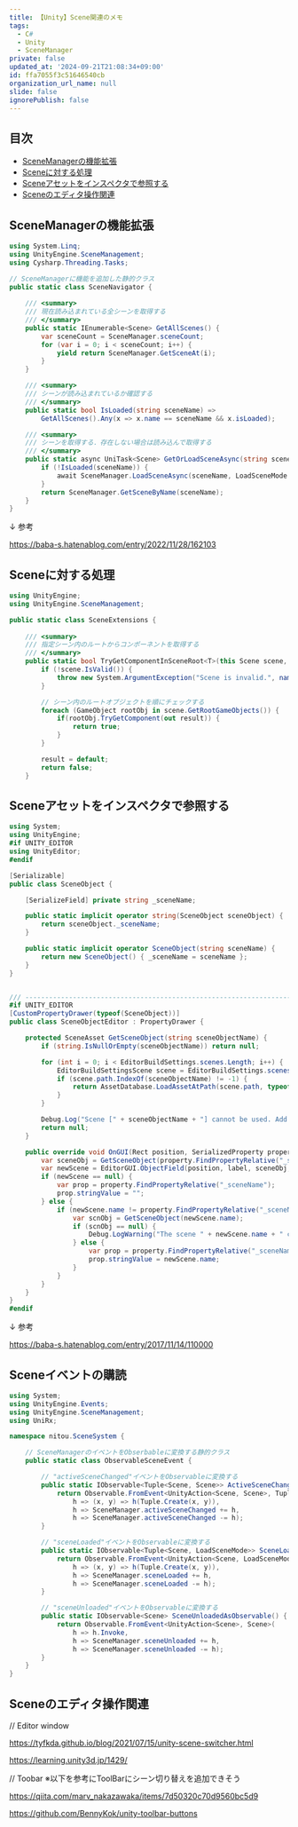```yaml
---
title: 【Unity】Scene関連のメモ
tags:
  - C#
  - Unity
  - SceneManager
private: false
updated_at: '2024-09-21T21:08:34+09:00'
id: ffa7055f3c51646540cb
organization_url_name: null
slide: false
ignorePublish: false
---
```

## 目次

+ [SceneManagerの機能拡張](https://qiita.com/nitto/items/ffa7055f3c51646540cb#scenemanager%E3%81%AE%E6%A9%9F%E8%83%BD%E6%8B%A1%E5%BC%B5)
+ [Sceneに対する処理](https://qiita.com/nitto/items/ffa7055f3c51646540cb#scene%E3%81%AB%E5%AF%BE%E3%81%99%E3%82%8B%E5%87%A6%E7%90%86)
+ [Sceneアセットをインスペクタで参照する](https://qiita.com/nitto/items/ffa7055f3c51646540cb#scene%E3%82%A2%E3%82%BB%E3%83%83%E3%83%88%E3%82%92%E3%82%A4%E3%83%B3%E3%82%B9%E3%83%9A%E3%82%AF%E3%82%BF%E3%81%A7%E5%8F%82%E7%85%A7%E3%81%99%E3%82%8B)
+ [Sceneのエディタ操作関連](https://qiita.com/nitto/items/ffa7055f3c51646540cb#scene%E3%81%AE%E3%82%A8%E3%83%87%E3%82%A3%E3%82%BF%E6%93%8D%E4%BD%9C%E9%96%A2%E9%80%A3)


## SceneManagerの機能拡張

``` SceneNavigator.cs
using System.Linq;
using UnityEngine.SceneManagement;
using Cysharp.Threading.Tasks;

// SceneManagerに機能を追加した静的クラス
public static class SceneNavigator {
    
    /// <summary>
    /// 現在読み込まれている全シーンを取得する
    /// </summary>
    public static IEnumerable<Scene> GetAllScenes() {
        var sceneCount = SceneManager.sceneCount;
        for (var i = 0; i < sceneCount; i++) {
            yield return SceneManager.GetSceneAt(i);
        }
    }

    /// <summary>
    /// シーンが読み込まれているか確認する
    /// </summary>
    public static bool IsLoaded(string sceneName) => 
        GetAllScenes().Any(x => x.name == sceneName && x.isLoaded);

    /// <summary>
    /// シーンを取得する．存在しない場合は読み込んで取得する
    /// </summary>
    public static async UniTask<Scene> GetOrLoadSceneAsync(string sceneName) {
        if (!IsLoaded(sceneName)) {
            await SceneManager.LoadSceneAsync(sceneName, LoadSceneMode.Additive);
        }
        return SceneManager.GetSceneByName(sceneName);
    }
}
```

↓ 参考

https://baba-s.hatenablog.com/entry/2022/11/28/162103


## Sceneに対する処理

``` SceneExtensions.cs
using UnityEngine;
using UnityEngine.SceneManagement;

public static class SceneExtensions {
    
    /// <summary>
    /// 指定シーン内のルートからコンポーネントを取得する
    /// </summary>
    public static bool TryGetComponentInSceneRoot<T>(this Scene scene, out T result) {
        if (!scene.IsValid()) {
            throw new System.ArgumentException("Scene is invalid.", nameof(scene));
        }

        // シーン内のルートオブジェクトを順にチェックする
        foreach (GameObject rootObj in scene.GetRootGameObjects()) {
            if(rootObj.TryGetComponent(out result)) {
                return true;
            }
        }

        result = default;
        return false;
    }
```

## Sceneアセットをインスペクタで参照する
``` SceneObject.cs
using System;
using UnityEngine;
#if UNITY_EDITOR
using UnityEditor;
#endif

[Serializable]
public class SceneObject {

    [SerializeField] private string _sceneName;

    public static implicit operator string(SceneObject sceneObject) {
        return sceneObject._sceneName;
    }

    public static implicit operator SceneObject(string sceneName) {
        return new SceneObject() { _sceneName = sceneName };
    }
}


/// ----------------------------------------------------------------------------
#if UNITY_EDITOR
[CustomPropertyDrawer(typeof(SceneObject))]
public class SceneObjectEditor : PropertyDrawer {

    protected SceneAsset GetSceneObject(string sceneObjectName) {
        if (string.IsNullOrEmpty(sceneObjectName)) return null;

        for (int i = 0; i < EditorBuildSettings.scenes.Length; i++) {
            EditorBuildSettingsScene scene = EditorBuildSettings.scenes[i];
            if (scene.path.IndexOf(sceneObjectName) != -1) {
                return AssetDatabase.LoadAssetAtPath(scene.path, typeof(SceneAsset)) as SceneAsset;
            }
        }

        Debug.Log("Scene [" + sceneObjectName + "] cannot be used. Add this scene to the 'Scenes in the Build' in the build settings.");
        return null;
    }

    public override void OnGUI(Rect position, SerializedProperty property, GUIContent label) {
        var sceneObj = GetSceneObject(property.FindPropertyRelative("_sceneName").stringValue);
        var newScene = EditorGUI.ObjectField(position, label, sceneObj, typeof(SceneAsset), false);
        if (newScene == null) {
            var prop = property.FindPropertyRelative("_sceneName");
            prop.stringValue = "";
        } else {
            if (newScene.name != property.FindPropertyRelative("_sceneName").stringValue) {
                var scnObj = GetSceneObject(newScene.name);
                if (scnObj == null) {
                    Debug.LogWarning("The scene " + newScene.name + " cannot be used. To use this scene add it to the build settings for the project.");
                } else {
                    var prop = property.FindPropertyRelative("_sceneName");
                    prop.stringValue = newScene.name;
                }
            }
        }
    }
}
#endif
```

↓ 参考

https://baba-s.hatenablog.com/entry/2017/11/14/110000


## Sceneイベントの購読

``` ObservableSceneEvent.cs
using System;
using UnityEngine.Events;
using UnityEngine.SceneManagement;
using UniRx;

namespace nitou.SceneSystem {

    // SceneManagerのイベントをObserbableに変換する静的クラス
    public static class ObservableSceneEvent {

        // "activeSceneChanged"イベントをObservableに変換する
        public static IObservable<Tuple<Scene, Scene>> ActiveSceneChangedAsObservable() {
            return Observable.FromEvent<UnityAction<Scene, Scene>, Tuple<Scene, Scene>>(
                h => (x, y) => h(Tuple.Create(x, y)),
                h => SceneManager.activeSceneChanged += h,
                h => SceneManager.activeSceneChanged -= h);
        }

        // "sceneLoaded"イベントをObservableに変換する
        public static IObservable<Tuple<Scene, LoadSceneMode>> SceneLoadedAsObservable() {
            return Observable.FromEvent<UnityAction<Scene, LoadSceneMode>, Tuple<Scene, LoadSceneMode>>(
                h => (x, y) => h(Tuple.Create(x, y)),
                h => SceneManager.sceneLoaded += h,
                h => SceneManager.sceneLoaded -= h);
        }

        // "sceneUnloaded"イベントをObservableに変換する
        public static IObservable<Scene> SceneUnloadedAsObservable() {
            return Observable.FromEvent<UnityAction<Scene>, Scene>(
                h => h.Invoke,
                h => SceneManager.sceneUnloaded += h,
                h => SceneManager.sceneUnloaded -= h);
        }
    }
}
```


## Sceneのエディタ操作関連

// Editor window

https://tyfkda.github.io/blog/2021/07/15/unity-scene-switcher.html

https://learning.unity3d.jp/1429/


// Toobar
※以下を参考にToolBarにシーン切り替えを追加できそう

https://qiita.com/marv_nakazawaka/items/7d50320c70d9560bc5d9

https://github.com/BennyKok/unity-toolbar-buttons 
